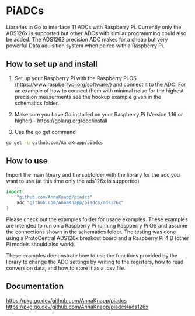 # PiADCs
Libraries in Go to interface TI ADCs with Raspberry Pi. Currently only the ADS126x is supported but other ADCs with similar programming could also be added. The ADS1262 precision ADC makes for a cheap but very powerful Data aquisition system when paired with a Raspberry Pi.

## How to set up and install
1. Set up your Raspberry Pi with the Raspberry Pi OS (https://www.raspberrypi.org/software/) and connect it to the ADC. For an example of how to connect them with minimal noise for the highest precision measurments see the hookup example given in the schematics folder.

2. Make sure you have Go installed on your Raspberry Pi (Version 1.16 or higher) - https://golang.org/doc/install

3. Use the go get command
```bash
go get -u github.com/AnnaKnapp/piadcs
```
## How to use
Import the main library and the subfolder with the library for the adc you want to use (at this time only the ads126x is supported)

```go
import(
	"github.com/AnnaKnapp/piadcs"
	adc "github.com/AnnaKnapp/piadcs/ads126x"
)
```

Please check out the examples folder for usage examples. These examples are intended to run on a Raspberry Pi running Raspberry Pi OS and assume the connections shown in the schematics folder. The testing was done using a ProtoCentral ADS126x breakout board and a Raspberry Pi 4 B (other Pi models should also work). 

These examples demonstrate how to use the functions provided by the library to change the ADC settings by writing to the registers, how to read conversion data, and how to store it as a .csv file.

## Documentation
https://pkg.go.dev/github.com/AnnaKnapp/piadcs
https://pkg.go.dev/github.com/AnnaKnapp/piadcs/ads126x
